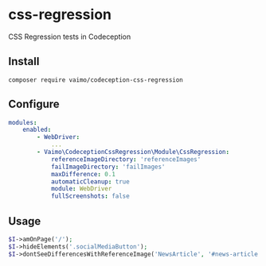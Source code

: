 css-regression
==============
CSS Regression tests in Codeception

Install
-------
```shell
composer require vaimo/codeception-css-regression
```

Configure
---------
```yaml
modules:
    enabled:
        - WebDriver:
            ...
        - Vaimo\CodeceptionCssRegression\Module\CssRegression:
            referenceImageDirectory: 'referenceImages'
            failImageDirectory: 'failImages'
            maxDifference: 0.1
            automaticCleanup: true
            module: WebDriver
            fullScreenshots: false
```


Usage
-----
```php
$I->amOnPage('/');
$I->hideElements('.socialMediaButton');
$I->dontSeeDifferencesWithReferenceImage('NewsArticle', '#news-article');
```

